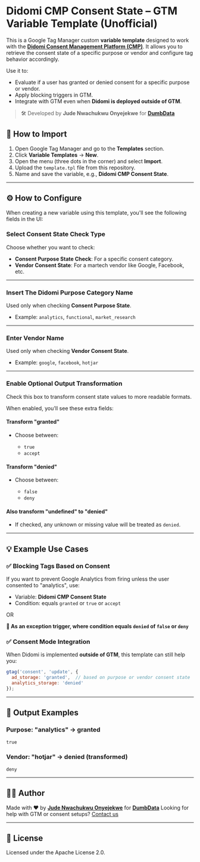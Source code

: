 # Didomi CMP Consent State – GTM Variable Template (Unofficial)

This is a Google Tag Manager custom **variable template** designed to work with the **[Didomi Consent Management Platform (CMP)](https://www.didomi.io/)**. It allows you to retrieve the consent state of a specific purpose or vendor and configure tag behavior accordingly.

Use it to:

* Evaluate if a user has granted or denied consent for a specific purpose or vendor.
* Apply blocking triggers in GTM.
* Integrate with GTM even when **Didomi is deployed outside of GTM**.

> 🛠 Developed by **Jude Nwachukwu Onyejekwe** for **[DumbData](https://dumbdata.co/)**



## 🚀 How to Import

1. Open Google Tag Manager and go to the **Templates** section.
2. Click **Variable Templates** → **New**.
3. Open the menu (three dots in the corner) and select **Import**.
4. Upload the `template.tpl` file from this repository.
5. Name and save the variable, e.g., **Didomi CMP Consent State**.

---

## ⚙️ How to Configure

When creating a new variable using this template, you'll see the following fields in the UI:

### **Select Consent State Check Type**

Choose whether you want to check:

* **Consent Purpose State Check**: For a specific consent category.
* **Vendor Consent State**: For a martech vendor like Google, Facebook, etc.

---

### **Insert The Didomi Purpose Category Name**

Used only when checking **Consent Purpose State**.

* Example: `analytics`, `functional`, `market_research`

---

### **Enter Vendor Name**

Used only when checking **Vendor Consent State**.

* Example: `google`, `facebook`, `hotjar`

---

### **Enable Optional Output Transformation**

Check this box to transform consent state values to more readable formats.

When enabled, you'll see these extra fields:

#### **Transform "granted"**

* Choose between:

  * `true`
  * `accept`

#### **Transform "denied"**

* Choose between:

  * `false`
  * `deny`

#### **Also transform "undefined" to "denied"**

* If checked, any unknown or missing value will be treated as `denied`.

---

## 💡 Example Use Cases

### ✅ Blocking Tags Based on Consent

If you want to prevent Google Analytics from firing unless the user consented to "analytics", use:

* Variable: **Didomi CMP Consent State**
* Condition: equals `granted` or `true` or `accept`

OR 

**📢 As an exception trigger, where condition equals `denied` of `false` or `deny`**

### ✅ Consent Mode Integration

When Didomi is implemented **outside of GTM**, this template can still help you:

```js
gtag('consent', 'update', {
  ad_storage: 'granted',  // based on purpose or vendor consent state
  analytics_storage: 'denied'
});
```

---

## 🧪 Output Examples

### Purpose: "analytics" → **granted**

```
true
```

### Vendor: "hotjar" → **denied** (transformed)

```
deny
```

---

## 👨‍💻 Author

Made with ❤️ by **[Jude Nwachukwu Onyejekwe](https://www.linkedin.com/in/jude-nwachukwu-onyejekwe/)** for **[DumbData](https://dumbdata.co/)**
Looking for help with GTM or consent setups? [Contact us](https://dumbdata.co/contact-us/)

---

## 📄 License

Licensed under the Apache License 2.0.
